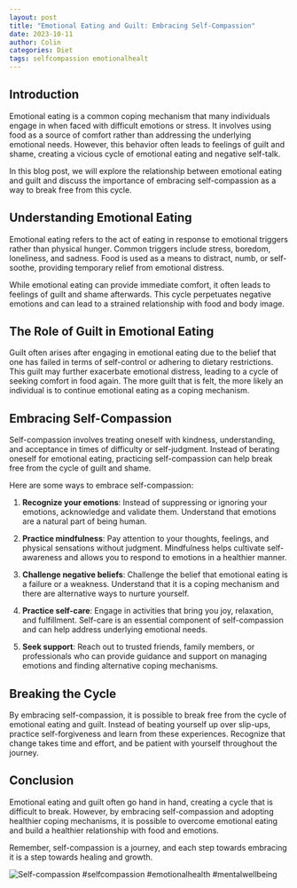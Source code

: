 ```yaml
---
layout: post
title: "Emotional Eating and Guilt: Embracing Self-Compassion"
date: 2023-10-11
author: Colin
categories: Diet
tags: selfcompassion emotionalhealt
---
```


## Introduction

Emotional eating is a common coping mechanism that many individuals engage in when faced with difficult emotions or stress. It involves using food as a source of comfort rather than addressing the underlying emotional needs. However, this behavior often leads to feelings of guilt and shame, creating a vicious cycle of emotional eating and negative self-talk.

In this blog post, we will explore the relationship between emotional eating and guilt and discuss the importance of embracing self-compassion as a way to break free from this cycle.

## Understanding Emotional Eating

Emotional eating refers to the act of eating in response to emotional triggers rather than physical hunger. Common triggers include stress, boredom, loneliness, and sadness. Food is used as a means to distract, numb, or self-soothe, providing temporary relief from emotional distress.

While emotional eating can provide immediate comfort, it often leads to feelings of guilt and shame afterwards. This cycle perpetuates negative emotions and can lead to a strained relationship with food and body image.

## The Role of Guilt in Emotional Eating

Guilt often arises after engaging in emotional eating due to the belief that one has failed in terms of self-control or adhering to dietary restrictions. This guilt may further exacerbate emotional distress, leading to a cycle of seeking comfort in food again. The more guilt that is felt, the more likely an individual is to continue emotional eating as a coping mechanism.

## Embracing Self-Compassion

Self-compassion involves treating oneself with kindness, understanding, and acceptance in times of difficulty or self-judgment. Instead of berating oneself for emotional eating, practicing self-compassion can help break free from the cycle of guilt and shame.

Here are some ways to embrace self-compassion:

1. **Recognize your emotions**: Instead of suppressing or ignoring your emotions, acknowledge and validate them. Understand that emotions are a natural part of being human.

2. **Practice mindfulness**: Pay attention to your thoughts, feelings, and physical sensations without judgment. Mindfulness helps cultivate self-awareness and allows you to respond to emotions in a healthier manner.

3. **Challenge negative beliefs**: Challenge the belief that emotional eating is a failure or a weakness. Understand that it is a coping mechanism and there are alternative ways to nurture yourself.

4. **Practice self-care**: Engage in activities that bring you joy, relaxation, and fulfillment. Self-care is an essential component of self-compassion and can help address underlying emotional needs.

5. **Seek support**: Reach out to trusted friends, family members, or professionals who can provide guidance and support on managing emotions and finding alternative coping mechanisms.

## Breaking the Cycle

By embracing self-compassion, it is possible to break free from the cycle of emotional eating and guilt. Instead of beating yourself up over slip-ups, practice self-forgiveness and learn from these experiences. Recognize that change takes time and effort, and be patient with yourself throughout the journey.

## Conclusion

Emotional eating and guilt often go hand in hand, creating a cycle that is difficult to break. However, by embracing self-compassion and adopting healthier coping mechanisms, it is possible to overcome emotional eating and build a healthier relationship with food and emotions.

Remember, self-compassion is a journey, and each step towards embracing it is a step towards healing and growth.

![Self-compassion](https://source.unsplash.com/1600x900/?self-compassion) #selfcompassion #emotionalhealth #mentalwellbeing